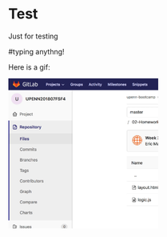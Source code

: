 # Test
Just for testing 

#typing anythng!

Here is a gif: 

<img src="https://github.com/ngl4/Test/blob/master/test.gif" width="300" height="300">

